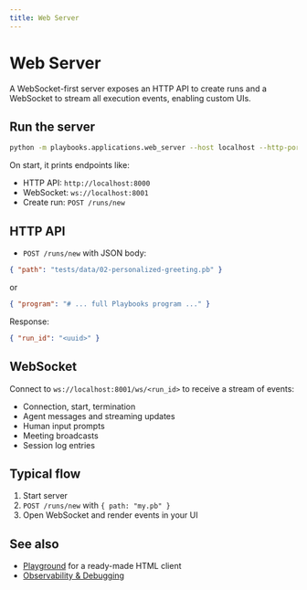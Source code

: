 ```yaml
---
title: Web Server
---
```


# Web Server

A WebSocket-first server exposes an HTTP API to create runs and a WebSocket to stream all execution events, enabling custom UIs.

## Run the server

```bash
python -m playbooks.applications.web_server --host localhost --http-port 8000 --ws-port 8001
```

On start, it prints endpoints like:

- HTTP API: `http://localhost:8000`
- WebSocket: `ws://localhost:8001`
- Create run: `POST /runs/new`

## HTTP API

- `POST /runs/new` with JSON body:

```json
{ "path": "tests/data/02-personalized-greeting.pb" }
```

or

```json
{ "program": "# ... full Playbooks program ..." }
```

Response:

```json
{ "run_id": "<uuid>" }
```

## WebSocket

Connect to `ws://localhost:8001/ws/<run_id>` to receive a stream of events:

- Connection, start, termination
- Agent messages and streaming updates
- Human input prompts
- Meeting broadcasts
- Session log entries

## Typical flow

1. Start server
2. `POST /runs/new` with `{ path: "my.pb" }`
3. Open WebSocket and render events in your UI

## See also

- [Playground](playground.md) for a ready-made HTML client
- [Observability & Debugging](../observability/index.md)


